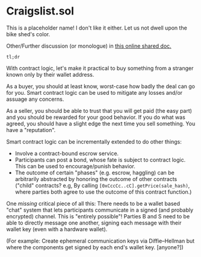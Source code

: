 # Craigslist.sol

This is a placeholder name! I don't like it either. Let us not dwell upon the bike shed's color.

Other/Further discussion (or monologue) in [this online shared doc.](https://docs.google.com/document/d/1ZrlJgmNP1jjD_2ZttNXKwkpXKNXg8kyvx4Kur3ePy6Y/edit?usp=sharing)

`tl;dr`

With contract logic, let's make it practical to buy something from a stranger known only by their wallet address.

As a buyer, you should at least know, worst-case how badly the deal can go for you. Smart contract logic can be used to mitigate any losses and/or assuage any concerns.

As a seller, you should be able to trust that you will get paid (the easy part) and you should be rewarded for your good behavior. If you do what was agreed, you should have a slight edge the next time you sell something. You have a "reputation".

Smart contract logic can be incrementally extended to do other things:

* Involve a contract-bound escrow service.
* Participants can post a bond, whose fate is subject to contract logic. This can be used to encourage/punish behavior.
* The outcome of certain "phases" (e.g. escrow, haggling) can be arbitrarily abstracted by honoring the outcome of other contracts ("child" contracts? e.g, By calling `[0xCccCc..cC].getPrice(sale_hash)`, where parties both agree to use the outcome of this contract function.)

One _missing_ critical piece of all this: There needs to be a wallet based "chat" system that lets participants communicate in a signed (and probably encrypted) channel. This is "entirely possible"! Parties B and S need to be able to directly message one another, signing each message with their wallet key (even with a hardware wallet).

(For example: Create ephemeral communication keys via Diffie–Hellman but where the components get signed by each end's wallet key. [anyone?])
